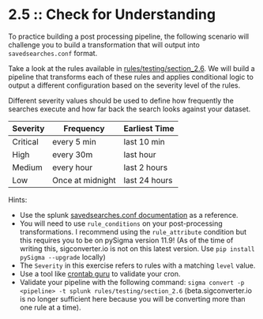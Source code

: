 # 2.5 :: Check for Understanding

To practice building a post processing pipeline, the following scenario will challenge you to build a transformation that will output into `savedsearches.conf` format.

Take a look at the rules available in [rules/testing/section_2.6](https://github.com/The-Taggart-Institute/de-with-sigma/tree/main/rules/testing/section_2.6). We will build a pipeline that transforms each of these rules and applies conditional logic to output a different configuration based on the severity level of the rules.

Different severity values should be used to define how frequently the searches execute and how far back the search looks against your dataset.

| Severity | Frequency | Earliest Time |
|--|--|--|
| Critical | every 5 min | last 10 min |
| High | every 30m | last hour |
| Medium | every hour | last 2 hours |
| Low | Once at midnight | last 24 hours |

Hints:

- Use the splunk [savedsearches.conf documentation](https://docs.splunk.com/Documentation/Splunk/latest/Admin/Savedsearchesconf#savedsearches.conf.spec) as a reference.
- You will need to use `rule_conditions` on your post-processing transformations. I recommend using the `rule_attribute` condition but this requires you to be on pySigma version 11.9! (As of the time of writing this, sigconverter.io is not on this latest version. Use `pip install pySigma --upgrade` locally)
- The `Severity` in this exercise refers to rules with a matching `level` value.
- Use a tool like [crontab guru](https://crontab.guru) to validate your cron.
- Validate your pipeline with the following command: `sigma convert -p <pipeline> -t splunk rules/testing/section_2.6` (beta.sigconverter.io is no longer sufficient here because you will be converting more than one rule at a time).
